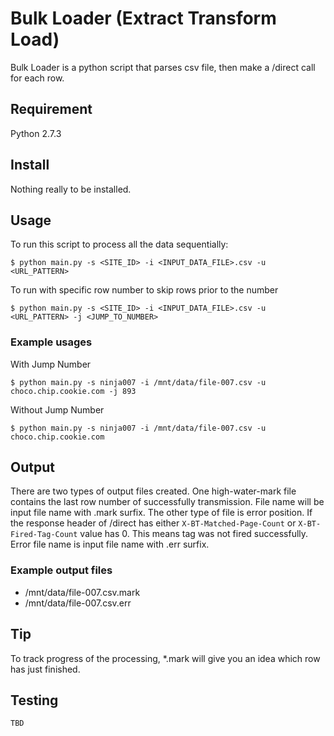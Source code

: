 # Bulk Loader (Extract Transform Load)

Bulk Loader is a python script that parses csv file, then make a /direct call for each row.


## Requirement

Python 2.7.3

## Install

Nothing really to be installed.

## Usage

To run this script to process all the data sequentially:

    $ python main.py -s <SITE_ID> -i <INPUT_DATA_FILE>.csv -u <URL_PATTERN>


To run with specific row number to skip rows prior to the number

    $ python main.py -s <SITE_ID> -i <INPUT_DATA_FILE>.csv -u <URL_PATTERN> -j <JUMP_TO_NUMBER>


### Example usages

With Jump Number

    $ python main.py -s ninja007 -i /mnt/data/file-007.csv -u choco.chip.cookie.com -j 893


Without Jump Number

    $ python main.py -s ninja007 -i /mnt/data/file-007.csv -u choco.chip.cookie.com


## Output

There are two types of output files created. One high-water-mark file contains the last row number of successfully transmission. File name will be input file name with .mark surfix. The other type of file is error position. If the response header of /direct has either `X-BT-Matched-Page-Count` or `X-BT-Fired-Tag-Count` value has 0. This means tag was not fired successfully. Error file name is input file name with .err surfix.


### Example output files

  * /mnt/data/file-007.csv.mark
  * /mnt/data/file-007.csv.err

## Tip

To track progress of the processing, *.mark will give you an idea which row has just finished.


## Testing

    TBD
